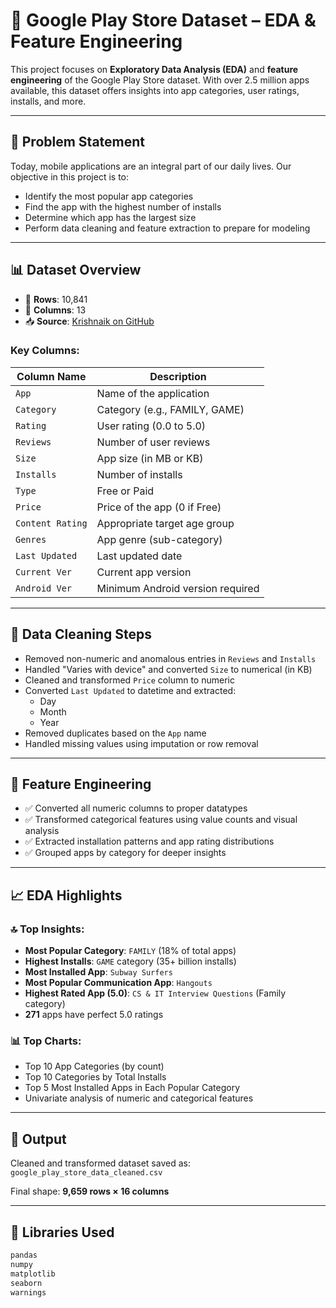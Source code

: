 # 📱 Google Play Store Dataset – EDA & Feature Engineering

This project focuses on **Exploratory Data Analysis (EDA)** and **feature engineering** of the Google Play Store dataset. With over 2.5 million apps available, this dataset offers insights into app categories, user ratings, installs, and more.

---

## 🧩 Problem Statement

Today, mobile applications are an integral part of our daily lives. Our objective in this project is to:

- Identify the most popular app categories
- Find the app with the highest number of installs
- Determine which app has the largest size
- Perform data cleaning and feature extraction to prepare for modeling

---

## 📊 Dataset Overview

- 📁 **Rows**: 10,841  
- 📁 **Columns**: 13  
- 📥 **Source**: [Krishnaik on GitHub](https://raw.githubusercontent.com/krishnaik06/playstore-Dataset/main/googleplaystore.csv)

### Key Columns:

| Column Name        | Description                                    |
|--------------------|------------------------------------------------|
| `App`              | Name of the application                        |
| `Category`         | Category (e.g., FAMILY, GAME)                  |
| `Rating`           | User rating (0.0 to 5.0)                       |
| `Reviews`          | Number of user reviews                         |
| `Size`             | App size (in MB or KB)                         |
| `Installs`         | Number of installs                             |
| `Type`             | Free or Paid                                   |
| `Price`            | Price of the app (0 if Free)                   |
| `Content Rating`   | Appropriate target age group                   |
| `Genres`           | App genre (sub-category)                       |
| `Last Updated`     | Last updated date                              |
| `Current Ver`      | Current app version                            |
| `Android Ver`      | Minimum Android version required               |

---

## 🧹 Data Cleaning Steps

- Removed non-numeric and anomalous entries in `Reviews` and `Installs`
- Handled "Varies with device" and converted `Size` to numerical (in KB)
- Cleaned and transformed `Price` column to numeric
- Converted `Last Updated` to datetime and extracted:
  - Day
  - Month
  - Year
- Removed duplicates based on the `App` name
- Handled missing values using imputation or row removal

---

## 🔨 Feature Engineering

- ✅ Converted all numeric columns to proper datatypes
- ✅ Transformed categorical features using value counts and visual analysis
- ✅ Extracted installation patterns and app rating distributions
- ✅ Grouped apps by category for deeper insights

---

## 📈 EDA Highlights

### 🔝 Top Insights:

- **Most Popular Category**: `FAMILY` (18% of total apps)
- **Highest Installs**: `GAME` category (35+ billion installs)
- **Most Installed App**: `Subway Surfers`
- **Most Popular Communication App**: `Hangouts`
- **Highest Rated App (5.0)**: `CS & IT Interview Questions` (Family category)
- **271** apps have perfect 5.0 ratings

### 📊 Top Charts:

- Top 10 App Categories (by count)
- Top 10 Categories by Total Installs
- Top 5 Most Installed Apps in Each Popular Category
- Univariate analysis of numeric and categorical features

---

## 📁 Output

Cleaned and transformed dataset saved as:  
`google_play_store_data_cleaned.csv`

Final shape: **9,659 rows × 16 columns**

---

## 🧪 Libraries Used

```bash
pandas
numpy
matplotlib
seaborn
warnings
